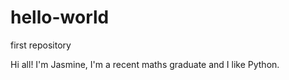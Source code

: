 # hello-world
first repository

Hi all! I'm Jasmine, I'm a recent maths graduate and I like Python.
